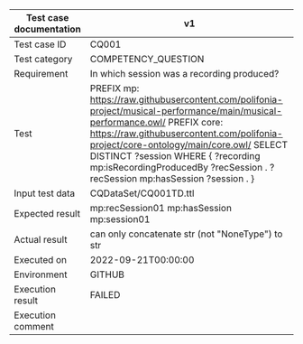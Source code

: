 | Test case documentation |                                                                                                                                                                       v1                                                                                                                                                                       |
| ----------------------- | ---------------------------------------------------------------------------------------------------------------------------------------------------------------------------------------------------------------------------------------------------------------------------------------------------------------------------------------------- |
| Test case ID            | CQ001                                                                                                                                                                                                                                                                                                                                          |
| Test category           | COMPETENCY_QUESTION                                                                                                                                                                                                                                                                                                                            |
| Requirement             | In which session was a recording produced?                                                                                                                                                                                                                                                                                                     |
| Test                    | PREFIX mp: <https://raw.githubusercontent.com/polifonia-project/musical-performance/main/musical-performance.owl/>  PREFIX core: <https://raw.githubusercontent.com/polifonia-project/core-ontology/main/core.owl/>  SELECT DISTINCT ?session WHERE { ?recording mp:isRecordingProducedBy ?recSession . ?recSession mp:hasSession ?session . } |
| Input test data         | CQDataSet/CQ001TD.ttl                                                                                                                                                                                                                                                                                                                          |
| Expected result         | mp:recSession01 mp:hasSession mp:session01                                                                                                                                                                                                                                                                                                     |
| Actual result           | can only concatenate str (not "NoneType") to str                                                                                                                                                                                                                                                                                               |
| Executed on             | 2022-09-21T00:00:00                                                                                                                                                                                                                                                                                                                            |
| Environment             | GITHUB                                                                                                                                                                                                                                                                                                                                         |
| Execution result        | FAILED                                                                                                                                                                                                                                                                                                                                         |
| Execution comment       |                                                                                                                                                                                                                                                                                                                                                |
